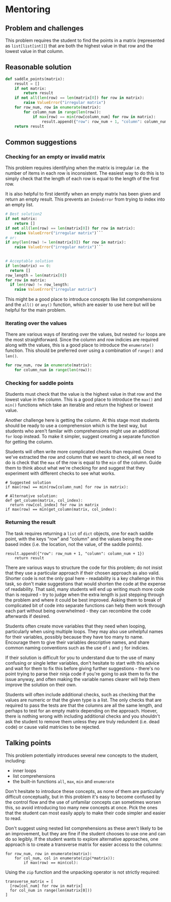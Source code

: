 # Mentoring

## Problem and challenges

This problem requires the student to find the points in a 
matrix (represented as `list[list[int]]`) that are both the 
highest value in that row and the lowest value in that column.

## Reasonable solution

```python
def saddle_points(matrix):
    result = []
    if not matrix:
        return result
    if not all(len(row) == len(matrix[0]) for row in matrix):
        raise ValueError("irregular matrix")
    for row_num, row in enumerate(matrix):
        for column_num in range(len(row)):
            if max(row) == min(row[column_num] for row in matrix):
                result.append({"row": row_num + 1, "column": column_num + 1})
    return result
```

## Common suggestions

### Checking for an empty or invalid matrix

This problem requires identifying when the matrix is irregular 
i.e. the number of items in each row is inconsistent. The 
easiest way to do this is to simply check that the length 
of each row is equal to the length of the first row. 

It is also helpful to first identify when an empty matrix has 
been given and return an empty result. This prevents an 
`IndexError` from trying to index into an empty list.

```python
# Best solution2
if not matrix:
    return []
if not all(len(row) == len(matrix[0]) for row in matrix):
    raise ValueError("irregular matrix")```
# or:
if any(len(row) != len(matrix[0]) for row in matrix):
    raise ValueError("irregular matrix")```

        
# Acceptable solution
if len(matrix) == 0:
  return []
row_length = len(matrix[0])
for row in matrix:
  if len(row) != row_length:
    raise ValueError("irregular matrix")
 ```

This might be a good place to introduce concepts like list 
comprehensions and the `all()` or `any()` function, which 
are easier to use here but will be helpful for the main
problem.

### Iterating over the values

There are various ways of iterating over the values, but nested 
`for` loops are the most straightforward. Since the column and 
row indicies are required along with the values, this is a good 
place to introduce the `enumerate()` function.
This should be preferred over using a combination of `range()` and `len()`.

```python
for row_num, row in enumerate(matrix):
    for column_num in range(len(row)):
```

### Checking for saddle points

Students must check that the value is the highest value in that
row and the lowest value in the column. This is a good place to
introduce the `max()` and `min()` functions which take an iterable
and return the highest or lowest value.

Another challenge here is getting the column. At this stage most 
students should be ready to use a comprehension which is the best way, 
but students who aren't familar with comprehensions might use an 
additional `for` loop instead. To make it simpler, suggest creating 
a separate function for getting the column. 

Students will often write more complicated checks than required. 
Once we've extracted the row and column that we want to check, all
we need to do is check that the `max` of the row is equal to the `min`
of the column. Guide them to think about what we're checking for and
suggest that they experiment with different checks to see what works.

```
# Suggested solution
if max(row) == min(row[column_num] for row in matrix):

# Alternative solution:
def get_column(matrix, col_index):
  return row[col_index] for row in matrix
if max(row) == min(get_column(matrix, col_index):
```

### Returning the result

The task requires returning a `list` of `dict` objects, one for each 
saddle point, with the keys "row" and "column" and the values being
the one-based index (i.e. the location, not the value, of the saddle 
points).

```
result.append({"row": row_num + 1, "column": column_num + 1})
    return result
```

There are various ways to structure the code for this problem; 
do not insist that they use a particular approach if their
chosen approach as also valid. Shorter code is not the only 
goal here - readability is a key challenge in this task, so 
don't make suggestions that would shorten the code at the 
expense of readability. That said, many students will end up 
writing much more code than is required - try to judge when 
the extra length is just stepping through the problem and 
where it could be best improved. Asking them to break of 
complicated bit of code into separate functions can help 
them work through each part without being overwhelmed - they 
can recombine the code afterwards if desired.

Students often create move variables that they need when
looping, particularly when using multiple loops. They may
also use unhelpful names for their variables, possibly 
because they have too many to name. Encourage them to 
give their variables descriptive names, and share common
naming conventions such as the use of `i` and `j` for 
indicies. 

If their solution is difficult for you to understand due
to the use of many confusing or single letter variables, 
don't hesitate to start with this advice and wait for them 
to fix this before giving further suggestions - there's no 
point trying to parse their ninja code if you're going 
to ask them to fix the issue anyway, and often making the 
variable names clearer will help them improve the solution 
on their own.

Students will often include additional checks, such as 
checking that the values are numeric or that the given
type is a list. The only checks that are required to pass
the tests are that the columns are all the same length,
and perhaps to test for an empty matrix depending on the 
approach. Hoever, there is nothing wrong with including 
additional checks and you shouldn't ask the student to 
remove them unless they are truly redundent (i.e. dead 
code) or cause valid matricies to be rejected.

## Talking points

This problem potentially introduces several new concepts to
the student, including:
- inner loops
- list comprehensions
- the built-in functions `all`, `max`, `min` and `enumerate`

Don't hesitate to introduce these concepts, as none of 
them are particularly difficult conceptually, but in this
problem it's easy to become confused by the control flow
and the use of unfamilar concepts can sometimes worsen this, 
so avoid introducing too many new concepts at once. Pick the
ones that the student can most easily apply to make their
code simpler and easier to read.

Don't suggest using nested list comprehensions as these aren't
likely to be an improvement, but they are fine if the student
chooses to use one and can do so legibly. If the student wants
to explore alternative approaches, one approach is to create 
a transverse matrix for easier access to the columns:

```
for row_num, row in enumerate(matrix):
    for col_num, col in enumerate(zip(*matrix)):
        if max(row) == min(col):
```
Using the `zip` function and the unpacking operator is not strictly
required:
```
transverse_matrix = [
  [row[col_num] for row in matrix] 
  for col_num in range(len(matrix[0]))
]
```
